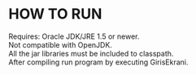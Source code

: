 # HOW TO RUN
Requires: Oracle JDK/JRE 1.5 or newer.  
Not compatible with OpenJDK.  
All the jar libraries must be included to classpath.  
After compiling run program by executing GirisEkrani.
